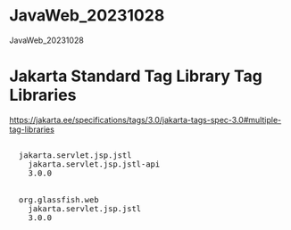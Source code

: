 # JavaWeb_20231028
JavaWeb_20231028
# Jakarta Standard Tag Library Tag Libraries
https://jakarta.ee/specifications/tags/3.0/jakarta-tags-spec-3.0#multiple-tag-libraries
<pre>
<dependency>
  <groupId>jakarta.servlet.jsp.jstl</groupId>
	<artifactId>jakarta.servlet.jsp.jstl-api</artifactId>
	<version>3.0.0</version>
</dependency>
<dependency>
  <groupId>org.glassfish.web</groupId>
	<artifactId>jakarta.servlet.jsp.jstl</artifactId>
	<version>3.0.0</version>
</dependency>
</pre>
